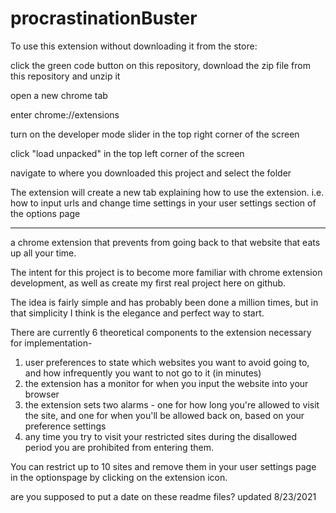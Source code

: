 # procrastinationBuster

To use this extension without downloading it from the store:

click the green code button on this repository, download the zip file from this repository and unzip it

open a new chrome tab

enter chrome://extensions

turn on the developer mode slider in the top right corner of the screen

click "load unpacked" in the top left corner of the screen

navigate to where you downloaded this project and select the folder

The extension will create a new tab explaining how to use the extension. i.e. how to input urls and change time settings in your user settings section of the options page

__________________________________________________________________________________________

a chrome extension that prevents from going back to that website that eats up all your time.

The intent for this project is to become more familiar with chrome extension development, as well as create my first real project here on github.

The idea is fairly simple and has probably been done a million times, but in that simplicity I think is the elegance and perfect way to start.

There are currently 6 theoretical components to the extension necessary for implementation- 

1. user preferences to state which websites you want to avoid going to, and how infrequently you want to not go to it (in minutes)
2. the extension has a monitor for when you input the website into your browser
3. the extension sets two alarms - one for how long you're allowed to visit the site, and one for when you'll be allowed back on, based on your preference settings
4. any time you try to visit your restricted sites during the disallowed period you are prohibited from entering them. 

You can restrict up to 10 sites and remove them in your user settings page in the optionspage by clicking on the extension icon.

are you supposed to put a date on these readme files?
updated 8/23/2021
